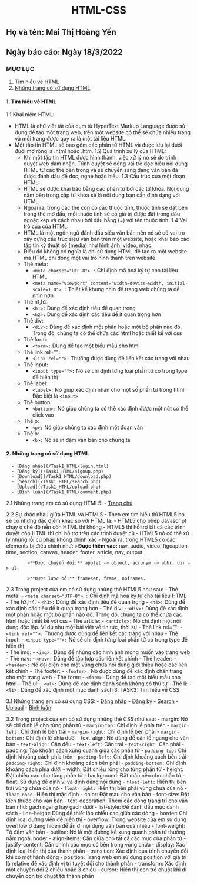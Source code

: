  # <div align="center"><p> HTML-CSS </p></div>
 ## Họ và tên: Mai Thị Hoàng Yến
 ## Ngày báo cáo: Ngày 18/3/2022
 ### MỤC LỤC
  1. [Tìm hiểu về HTML](#lythuyet)
  2. [Những trang có sử dụng HTML](#thuchanh)  
#### 1. Tìm hiểu về HTML <a name="lythuyet"></a>
1.1 Khái niệm HTML:
 - HTML là chữ viết tắt của cụm từ HyperText Markup Language được sử dụng để tạo một trang web, trên một website có thể sẽ chứa nhiều trang và mỗi trang được quy ra là một tài liệu HTML.
 - Một tập tin HTML sẽ bao gồm các phần tử HTML và được lưu lại dưới đuôi mở rộng là .html hoặc .htm.
   1.2  Quá trình xử lý của HTML:
      - Khi một tập tin HTML được hình thành, việc xử lý nó sẽ do trình duyệt web đảm nhận. Trình duyệt sẽ đóng vai trò đọc hiểu nội dung HTML từ các thẻ bên trong và sẽ chuyển sang dạng văn bản đã được đánh dấu để đọc, nghe hoặc hiểu.
   1.3  Cấu trúc của một đoạn HTML:
      - HTML sẽ được khai báo bằng các phần tử bởi các từ khóa. Nội dung nằm bên trong cặp từ khóa sẽ là nội dung bạn cần định dạng với HTML.
      - Ngoài ra, trong các thẻ còn có các thuộc tính, thuộc tính sẽ đặt bên trong thẻ mở đầu, mỗi thuộc tính sẽ có giá trị được đặt trong dấu ngoặc kép và cách nhau bởi dấu bằng (=) với tên thuộc tính.
   1.4  Vai trò của của HTML:
      - HTML là một ngôn ngữ đánh dấu siêu văn bản nên nó sẽ có vai trò xây dựng cấu trúc siêu văn bản trên một website, hoặc khai báo các tập tin kỹ thuật số (media) như hình ảnh, video, nhạc. 
      - Điều đó không có nghĩa là chỉ sử dụng HTML để tạo ra một website mà HTML chỉ đóng một vai trò hình thành trên website.
      - Thẻ meta:
        - `<meta charset="UTF-8"> :` Chỉ định mã hoá ký tự cho tài liệu HTML       
        - `<meta name="viewport" content="width=device-width, initial-scale=1.0"> :` Thiết kế khung nhìn để trang web chúng ta dễ nhìn hơn
      - Thẻ h1,h2:
        - `<h1>:` Dùng để xác định tiêu đề quan trọng 
        - `<h2>:` Dùng để xác định các tiêu đề ít quan trọng hơn
      - Thẻ div:
        - `<div>:` Dùng để xác định một phần hoặc một bộ phần nào đó. Trong đó, chúng ta có thể chứa các html hoặc thiết kế với css 
      - Thẻ form:
        - `<form>:` DÙng để tạo một biểu mẫu cho html 
      - Thẻ link rel="":
        - `<link rel="">:` Thường được dùng để liên kết các trang với nhau 
      - Thẻ input:
        - `<input type="">:` Nó sẽ chỉ định từng loại phần tử có trong type để hiển thị  
      - Thẻ label:
        - `<label>:` Nó giúp xác định nhãn cho một số phần tử trong html. Đặc biệt là `<input>` 
      - Thẻ button:
        - `<button>:` Nó giúp chúng ta có thể xác định được một nút có thể click vào  
      - Thẻ p:
        - `<p>:` Nó giúp chúng ta xác định một đoạn văn
      - Thẻ b:
        - `<b>:` Nó sẽ in đậm văn bản cho chúng ta
#### 2. Những trang có sử dụng HTML <a name="thuchanh"></a>
      - [Đăng nhập](/Task1_HTML/login.html)
      - [Đăng ký](/Task1_HTML/signup.php)
      - [Download](/Task1_HTML/download.php)
      - [Search](/Task1_HTML/search.php)
      - [Upload](/Task1_HTML/upload.php)
      - [Bình luận](/Task1_HTML/comment.php)

   2.1 Những trang em có sử dụng HTML5:
      - [Trang chủ](/Task1_HTML/index.html)
   
   2.2 Sự khác nhau giữa HTML và HTML5
     - Theo em tìm hiểu thì HTML5 nó sẽ có những đặc điểm khác so với HTML là:
       - HTML5 cho phép Javascript chạy ở chế độ nền còn HTML thì không
       - HTML5 thì hỗ trợ tất cả các trình duyệt còn HTML thì chỉ hỗ trợ trên các trình duyệt cũ
       - HTML5 nó có thể xử lý những lỗi cú pháp không chính xác
       - Ngoài ra, trong HTML5 có các elements bị điều chỉnh như:
            >**Được thêm vào:** nav, audio, video, figcaption, time, section, canvas, header, footer, article, nav, output.
            
            >**Được chuyển đổi:** applet -> object, acronym -> abbr, dir -> ul.
            
            >**Được lược bỏ:** frameset, frame, noframes.
            
   2.3 Trong project của em có sử dụng những thẻ HTML5 như sau:
      - Thẻ meta:
        - `<meta charset="UTF-8"> :` Chỉ định mã hoá ký tự cho tài liệu HTML    
     - Thẻ h3,h4:
        - `<h3>:` Dùng để xác định tiêu đề quan trọng 
        - `<h4>:` Dùng để xác định các tiêu đề ít quan trọng hơn
      - Thẻ div:
        - `<div>:` Dùng để xác định một phần hoặc một bộ phần nào đó. Trong đó, chúng ta có thể chứa các html hoặc thiết kế với css 
      - Thẻ article:
        - `<article>:` Nó chỉ định một nội dung độc lập. Ví dụ như một bài viết về tin tức, thời sự 
      - Thẻ link rel="":
        - `<link rel="">:` Thường được dùng để liên kết các trang với nhau 
      - Thẻ input:
        - `<input type="">:` Nó sẽ chỉ định từng loại phần tử có trong type để hiển thị  
      - Thẻ img:
        - `<img>:` Dùng để nhúng các hình ảnh mong muốn vào trang web 
      - Thẻ nav:
        - `<nav>:` Dùng để tập hợp các liên kết chính 
      - Thẻ header:
        - `<header>:` Nó đại diện cho một vùng chứa nội dung giới thiệu hoặc các liên kết chính 
      - Thẻ footer:
        - `<footer>:` Nó được dùng để xác định chân trang cho một trang web 
      - Thẻ form:
        - `<form>:` Dùng để tạo một biểu mẫu cho html
      - Thẻ ul:
        - `<ul>:` Dùng để xác định danh sách không có thứ tự 
      - Thẻ li:
        - `<li>:` Dùng để xác định một mục danh sách 
3. TASK3: Tìm hiểu về CSS

   3.1 Những trang em có sử dụng CSS:
      - [Đăng nhập](/Task1_HTML/login.css)
      - [Đăng ký](/Task1_HTML/signup.css)
      - [Search](/Task1_HTML/search.css)
      - [Upload](/Task1_HTML/upload.css)
      - [Bình luận](/Task1_HTML/comments.css)
      
   3.2 Trong project của em có sử dụng những thẻ CSS như sau: 
      - margin: Nó sẽ chỉ định lề cho từng phần tử
         - `margin-top:` Chỉ định lề phía trên
         - `margin-left:` Chỉ định lề bên trái
         - `margin-right:` Chỉ định lề bên phải
         - `margin-bottom:` Chỉ định lề phía dưới
      - text-align: Nó dùng để căn lề ngang cho văn bản
         - `text-align:` Căn đều
         - `text-left:` Căn trái
         - `text-right:` Căn phải
      - padding: Tạo khoản cách xung quanh giữa các phần tử
         - `padding-top:` Chỉ định khoảng cách phía trên
         - `padding-left:` Chỉ định khoảng cách bên trái
         - `padding-right:` Chỉ định khoảng cách bên phải
         - `padding-bottom:` Chỉ định khoảng cách phía dưới
      - width: Đặt chiều rộng cho từng phần tử
      - height: Đặt chiều cao cho từng phần tử
      - background: Đặt màu nền cho phần tử
      - float: Sử dụng để định vị và định dạng nội dung
         - `float-left:` Hiển thị bên trái vùng chứa của nó
         - `float-right:` Hiển thị bên phải vùng chứa của nó
         - `float-none:` Hiển thị mặc định
      - color: Đặt màu cho văn bản
      - font-size: Đặt kích thước cho văn bản
      - text-decoration: Thêm các dòng trang trí cho văn bản như: gạch ngang hay gạch dưới
      - list-style: Để đánh dấu mục danh sách
      - line-height: Dùng để thiết lập chiều cao giữa các dòng
      - border: Chỉ định loại đường viền để hiển thị
      - overflow: Trong website của em sử dụng overflow ở dạng hiden để ẩn đi nội dụng văn bản quá nhiều
      - font-weight: Tô đậm văn bản 
      - outline: Nó là một đường kẻ xung quanh phần tử thường nằm ngoài boder
      - align-items: Căn giữa cho tất cả các mục của phần tử
      - justify-content: Căn chỉnh các mục có bên trong vùng chứa
      - display: Xác định loại hiển thị của thành phần
      - transition: Xác định quá trình chuyển đổi khi có một hành động
      - position: Trang web em sử dụng position với giá trị là relative để xác định vị trí tuyệt đối cho thành phần
      - transform: Xác định một chuyển đổi 2 chiều hoặc 3 chiều 
      - cursor: Hiển thị con trỏ chuột khi di chuyển con trỏ chuột tới thành phần
